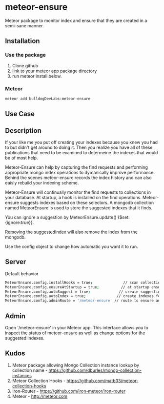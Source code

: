 # meteor-ensure
Meteor package to monitor index and ensure that they are created in a semi-sane manner.

## Installation

### Use the package

1. Clone github
1. link to your meteor app package directory
1. run meteor install below.

### Meteor

```sh
meteor add bulldogDevLabs:meteor-ensure
```

## Use Case

## Description

If your like me you put off creating your indexes because you knew you had to but didn't get around to doing it.
Then you realize you have all of these publications that need to be examined to determeine the indexes that 
would be of most help.

Meteor-Ensure can help by capturing the find requests and performing appropriate mongo index operations to 
dymanically improve performance. Behind the scenes meteor-ensure records the index history and can also eaisly 
rebuild your indexing scheme. 

Meteor-Ensure will continually monitor the find requests to collections in your database. At startup, 
a hook is installed on the find operations. Meteor-ensure suggests indexes based on these selectors. 
A mongodb collection named MeteorEnsure is used to store the suggested indexes that it finds. 

You can ignore a suggestion by MeteorEnsure.update() {$set: {ignore:true}}. 

Removing the suggestedIndex will also remove the index from the mongodb. 

Use the config object to change how automatic you want it to run.

## Server

Default behavior

```sh
MeteorEnsure.config.installHooks = true;              // scan collections and add monitoring hooks
MeteorEnsure.config.ensureAtStartup = true;          // at startup ensure all indexes are created.
MeteorEnsure.config.autoSuggest = true;             // create suggestions when new indexes are found.
MeteorEnsure.config.autoIndex = true;              // create indexes for new selections.
MeteorEnsure.config.adminRoute = '/meteor-ensure' // route to ensure admin ui
```

## Admin

Open '/meteor-ensure' in your Meteor app. This interface allows you to inspect the status of meteor-ensure as well as
change options for the suggested indexes.

## Kudos

1. Meteor package allowing Mongo Collection instance lookup by collection name -  https://github.com/dburles/mongo-collection-instances
2. Meteor Collection Hooks - https://github.com/matb33/meteor-collection-hooks
3. Iron-Router - https://github.com/iron-meteor/iron-router
4. Meteor - http://meteor.com



